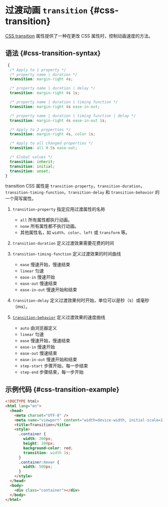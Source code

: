# 过渡动画 `transition` {#css-transition}

[CSS transition](https://developer.mozilla.org/zh-CN/docs/Web/CSS/transition) 属性提供了一种在更改 CSS 属性时，控制动画速度的方法。

## 语法 {#css-transition-syntax}

```css
 {
  /* Apply to 1 property */
  /* property name | duration */
  transition: margin-right 4s;

  /* property name | duration | delay */
  transition: margin-right 4s 1s;

  /* property name | duration | timing function */
  transition: margin-right 4s ease-in-out;

  /* property name | duration | timing function | delay */
  transition: margin-right 4s ease-in-out 1s;

  /* Apply to 2 properties */
  transition: margin-right 4s, color 1s;

  /* Apply to all changed properties */
  transition: all 0.5s ease-out;

  /* Global values */
  transition: inherit;
  transition: initial;
  transition: unset;
}
```

transition CSS 属性是 `transition-property`，`transition-duration`，`transition-timing-function`，`transition-delay` 和 `transition-behavior` 的一个简写属性。

1. `transition-property` 指定应用过渡属性的名称

   - `all` 所有属性都执行动画。
   - `none` 所有属性都不执行动画。
   - 其他属性名，如 `width`、`color`、`left` 或 `transform` 等。

2. `transition-duration` 定义过渡效果需要花费的时间

3. `transition-timing-function` 定义过渡效果的时间曲线

   - `ease` 慢速开始，慢速结束
   - `linear` 匀速
   - `ease-in` 慢速开始
   - `ease-out` 慢速结束
   - `ease-in-out` 慢速开始和结束

4. `transition-delay` 定义过渡效果何时开始，单位可以是秒（s）或毫秒（ms）。

5. [`transition-behavior`](https://developer.mozilla.org/zh-CN/docs/Web/CSS/transition-timing-function) 定义过渡效果的速度曲线

   - `auto` 由浏览器定义
   - `linear` 匀速
   - `ease` 慢速开始，慢速结束
   - `ease-in` 慢速开始
   - `ease-out` 慢速结束
   - `ease-in-out` 慢速开始和结束
   - `step-start` 步骤开始，每一步结束
   - `step-end` 步骤结束，每一步开始

## 示例代码 {#css-transition-example}

```html
<!DOCTYPE html>
<html lang="en">
  <head>
    <meta charset="UTF-8" />
    <meta name="viewport" content="width=device-width, initial-scale=1.0" />
    <title>Transition</title>
    <style>
      .container {
        width: 200px;
        height: 200px;
        background-color: red;
        transition: width 1s;
      }
      .container:hover {
        width: 500px;
      }
    </style>
  </head>
  <body>
    <div class="container"></div>
  </body>
</html>
```

